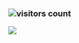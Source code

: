 ### ![visitors count](https://visitors-by-url-pls-dont-use-this-in-your-repo.vercel.app/`您的账户名`-github-readme)
<img src="https://github-readme-stats.vercel.app/api?username=`JeffMony`&show_icons=true&icon_color=0366d6&text_color=24292e&bg_color=fff&hide_title=false" />
